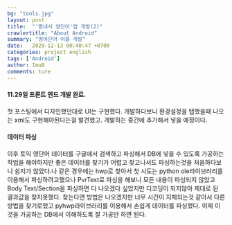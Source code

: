 ```yaml
---
bg: "tools.jpg"
layout: post
title:  "'짬내서 영단어'앱 개발(2)"
crawlertitle: "About Android"
summary: "영어단어 어플 개발"
date:   2020-12-13 00:40:47 +0700
categories: project english
tags: ['Android']
author: ImuB
comments: ture
---
```


#### 11.29일 프론트 엔드 개발 완료.

첫 포스팅에서 디자인했던대로 UI는 구현했다. 개발하다보니 환경설정을 탭했을때 나오는 xml도 구현해야된다는걸 발견했고. 개발하는 중간에 추가해서 넣을 예정이다.

#### 데이터 파싱

이후 토익 영단어 데이터를 구글에서 검색하고 파싱해서 DB에 넣을 수 있도록 가공하는 작업을 해야하지만 좋은 데이터를 찾기가 어렵고 찾고나서도 파싱하는것을 처음하다보니 쉽지가 않았다.나 같은 경우에는 hwp로 찾아서 첫 시도는 python ole라이브러리를 이용해서 파싱하려고했으나 PvrText로 파싱을 해보니 모든 내용이 파싱되지 않았고 Body Text/Section을 파싱하면 다 나오겠다 싶었지만 디코딩이 되지않아 제대로 된 결과값을 찾지못했다. 찾는다면 방법은 나오겠지만 너무 시간이 지체되는것 같아서 다른 방법을 찾기로했고 pyhwp라이브러리를 이용해서 손쉽게 데이터를 파싱했다. 이제 이것을 가공하는 DB에서 이해하도록 잘 가공만 하면 된다.
